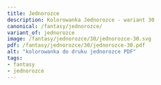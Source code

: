 ```yaml
---
title: Jednorozce
description: Kolorowanka Jednorozce - wariant 30
canonical: /fantasy/jednorozce/
variant_of: jednorozce
image: /fantasy/jednorozce/30/jednorozce-30.svg
pdf: /fantasy/jednorozce/30/jednorozce-30.pdf
alt: "kolorowanka do druku jednorozce PDF"
tags:
- fantasy
- jednorozce
---
```

